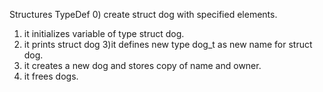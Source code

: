 Structures TypeDef
0) create struct dog with specified elements.
1) it initializes variable of type struct dog.
2) it prints struct dog
3)it defines new type dog_t as new name for struct dog.
4) it creates a new dog and stores copy of name and owner.
5) it frees dogs.
